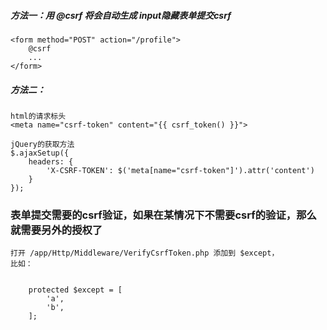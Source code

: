 ##### 方法一：用 @csrf 将会自动生成 input隐藏表单提交csrf

```
<form method="POST" action="/profile">
    @csrf
    ...
</form>
```

##### 方法二：

```
html的请求标头
<meta name="csrf-token" content="{{ csrf_token() }}">

jQuery的获取方法
$.ajaxSetup({
    headers: {
        'X-CSRF-TOKEN': $('meta[name="csrf-token"]').attr('content')
    }
});
```

### 表单提交需要的csrf验证，如果在某情况下不需要csrf的验证，那么就需要另外的授权了

```
打开 /app/Http/Middleware/VerifyCsrfToken.php 添加到 $except，
比如：


    protected $except = [
        'a',
        'b',
    ];
```



